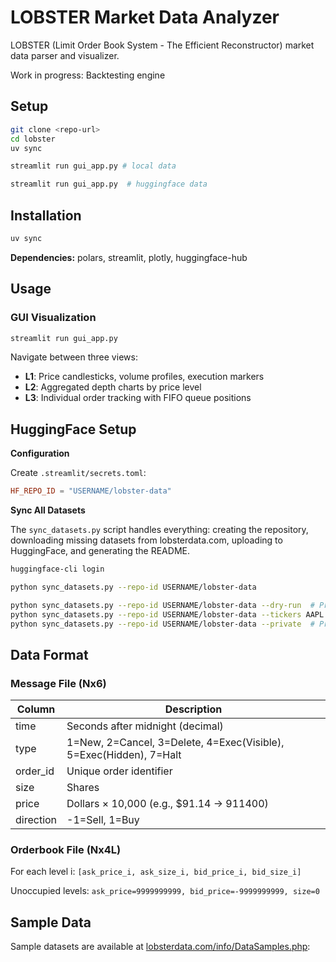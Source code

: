 # LOBSTER Market Data Analyzer

LOBSTER (Limit Order Book System - The Efficient Reconstructor) market data parser and visualizer.

Work in progress: Backtesting engine

## Setup

```bash
git clone <repo-url>
cd lobster
uv sync

streamlit run gui_app.py # local data

streamlit run gui_app.py  # huggingface data

```

## Installation

```bash
uv sync
```

**Dependencies:** polars, streamlit, plotly, huggingface-hub

## Usage

### GUI Visualization

```bash
streamlit run gui_app.py
```

Navigate between three views:
- **L1**: Price candlesticks, volume profiles, execution markers
- **L2**: Aggregated depth charts by price level
- **L3**: Individual order tracking with FIFO queue positions

## HuggingFace Setup

**Configuration**

Create `.streamlit/secrets.toml`:
```toml
HF_REPO_ID = "USERNAME/lobster-data"
```

**Sync All Datasets**

The `sync_datasets.py` script handles everything: creating the repository, downloading missing datasets from lobsterdata.com, uploading to HuggingFace, and generating the README.

```bash
huggingface-cli login

python sync_datasets.py --repo-id USERNAME/lobster-data

python sync_datasets.py --repo-id USERNAME/lobster-data --dry-run  # Preview only
python sync_datasets.py --repo-id USERNAME/lobster-data --tickers AAPL MSFT  # Specific tickers
python sync_datasets.py --repo-id USERNAME/lobster-data --private  # Private repo
```

## Data Format

### Message File (Nx6)
| Column | Description |
|--------|-------------|
| time | Seconds after midnight (decimal) |
| type | 1=New, 2=Cancel, 3=Delete, 4=Exec(Visible), 5=Exec(Hidden), 7=Halt |
| order\_id | Unique order identifier |
| size | Shares |
| price | Dollars × 10,000 (e.g., $91.14 → 911400) |
| direction | -1=Sell, 1=Buy |

### Orderbook File (Nx4L)
For each level i: `[ask_price_i, ask_size_i, bid_price_i, bid_size_i]`

Unoccupied levels: `ask_price=9999999999, bid_price=-9999999999, size=0`

## Sample Data

Sample datasets are available at [lobsterdata.com/info/DataSamples.php](https://lobsterdata.com/info/DataSamples.php):
